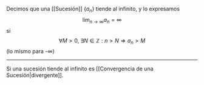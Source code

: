 Decimos que una [[Sucesión]] $\{a_n\}$ tiende al infinito, y lo expresamos $$\lim_{n→∞}a_n=∞$$ si $$∀M>0,\ ∃N∈ℤ: n>N⇒a_n>M$$
(lo mismo para -∞)
***
Si una sucesión tiende al infinito es [[Convergencia de una Sucesión|divergente]].